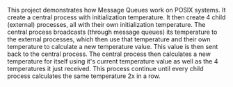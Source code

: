 This project demonstrates how Message Queues work on POSIX systems. It create a central process with initialization temperature. It then create 4 child (external) processes, all with their own initialization temperature. The central process broadcasts (through message queues) its temperature to the external processes, which then use that temperature and their own temperature to calculate a new temperature value. This value is then sent back to the central process. The central process then calculates a new temperature for itself using it's current temperature value as well as the 4 temperatures it just received. This process continue until every child process calculates the same temperature 2x in a row.